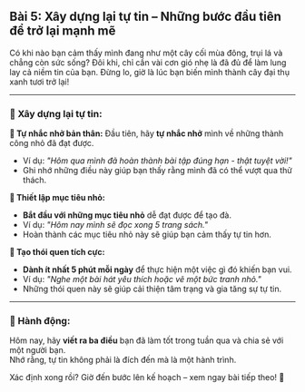 ## Bài 5: Xây dựng lại tự tin – Những bước đầu tiên để trở lại mạnh mẽ

Có khi nào bạn cảm thấy mình đang như một cây cối mùa đông, trụi lá và chẳng còn sức sống? Đôi khi, chỉ cần vài cơn gió nhẹ là đã đủ để làm lung lay cả niềm tin của bạn. Đừng lo, giờ là lúc bạn biến mình thành cây đại thụ xanh tươi trở lại!

---

### 📌 Xây dựng lại tự tin:

**🔹 Tự nhắc nhở bản thân:**
Đầu tiên, hãy **tự nhắc nhở** mình về những thành công nhỏ đã đạt được.  
- Ví dụ: *"Hôm qua mình đã hoàn thành bài tập đúng hạn - thật tuyệt vời!"*  
- Ghi nhớ những điều này giúp bạn thấy rằng mình đã có thể vượt qua thử thách.

**🔹 Thiết lập mục tiêu nhỏ:**
- **Bắt đầu với những mục tiêu nhỏ** dễ đạt được để tạo đà.  
- Ví dụ: *"Hôm nay mình sẽ đọc xong 5 trang sách."*  
- Hoàn thành các mục tiêu nhỏ này sẽ giúp bạn cảm thấy tự tin hơn.

**🔹 Tạo thói quen tích cực:**
- **Dành ít nhất 5 phút mỗi ngày** để thực hiện một việc gì đó khiến bạn vui.  
- Ví dụ: *"Nghe một bài hát yêu thích hoặc vẽ một bức tranh nhỏ."*  
- Những thói quen này sẽ giúp cải thiện tâm trạng và gia tăng sự tự tin.

---

### 🚀 Hành động:

Hôm nay, hãy **viết ra ba điều** bạn đã làm tốt trong tuần qua và chia sẻ với một người bạn.  
Nhớ rằng, tự tin không phải là đích đến mà là một hành trình.  

Xác định xong rồi? Giờ đến bước lên kế hoạch – xem ngay bài tiếp theo! 🎯